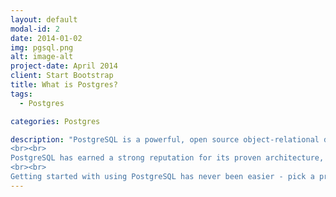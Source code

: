 ```yaml
---
layout: default
modal-id: 2
date: 2014-01-02
img: pgsql.png
alt: image-alt
project-date: April 2014
client: Start Bootstrap
title: What is Postgres?
tags:
  - Postgres

categories: Postgres

description: "PostgreSQL is a powerful, open source object-relational database system that uses and extends the SQL language combined with many features that safely store and scale the most complicated data workloads. The origins of PostgreSQL date back to 1986 as part of the POSTGRES project at the University of California at Berkeley and has more than 30 years of active development on the core platform.
<br><br>
PostgreSQL has earned a strong reputation for its proven architecture, reliability, data integrity, robust feature set, extensibility, and the dedication of the open source community behind the software to consistently deliver performant and innovative solutions. PostgreSQL runs on all major operating systems, has been ACID-compliant since 2001, and has powerful add-ons such as the popular PostGIS geospatial database extender. It is no surprise that PostgreSQL has become the open source relational database of choice for many people and organisations.
<br><br>
Getting started with using PostgreSQL has never been easier - pick a project you want to build, and let PostgreSQL safely and robustly store your data."
---
```

